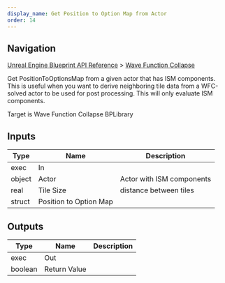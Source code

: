 ```yaml
---
display_name: Get Position to Option Map from Actor
order: 14
---
```

## Navigation

[Unreal Engine Blueprint API Reference](https://dev.epicgames.com/documentation/en-us/unreal-engine/BlueprintAPI) > [Wave Function Collapse](https://dev.epicgames.com/documentation/en-us/unreal-engine/BlueprintAPI/WaveFunctionCollapse)

Get PositionToOptionsMap from a given actor that has ISM components.
This is useful when you want to derive neighboring tile data from a WFC-solved actor to be used for post processing.
This will only evaluate ISM components.

Target is Wave Function Collapse BPLibrary

## Inputs

| Type | Name | Description |
| --- | --- | --- |
| exec | In |  |
| object | Actor | Actor with ISM components |
| real | Tile Size | distance between tiles |
| struct | Position to Option Map |  |

## Outputs

| Type | Name | Description |
| --- | --- | --- |
| exec | Out |  |
| boolean | Return Value |  |

